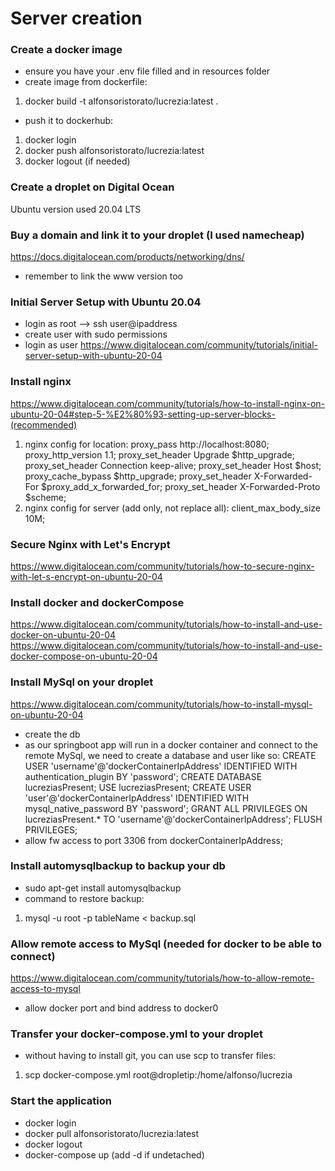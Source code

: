 # Server creation

### Create a docker image

- ensure you have your .env file filled and in resources folder
- create image from dockerfile:

1. docker build -t alfonsoristorato/lucrezia:latest .

- push it to dockerhub:

1. docker login
2. docker push alfonsoristorato/lucrezia:latest
3. docker logout (if needed)

### Create a droplet on Digital Ocean

Ubuntu version used 20.04 LTS

### Buy a domain and link it to your droplet (I used namecheap)

https://docs.digitalocean.com/products/networking/dns/

- remember to link the www version too

### Initial Server Setup with Ubuntu 20.04

- login as root --> ssh user@ipaddress
- create user with sudo permissions
- login as user
  https://www.digitalocean.com/community/tutorials/initial-server-setup-with-ubuntu-20-04

### Install nginx

https://www.digitalocean.com/community/tutorials/how-to-install-nginx-on-ubuntu-20-04#step-5-%E2%80%93-setting-up-server-blocks-(recommended)

1. nginx config for location:
   proxy_pass http://localhost:8080;
   proxy_http_version 1.1;
   proxy_set_header Upgrade $http_upgrade;
   proxy_set_header Connection keep-alive;
   proxy_set_header Host $host;
   proxy_cache_bypass $http_upgrade;
   proxy_set_header X-Forwarded-For $proxy_add_x_forwarded_for;
   proxy_set_header X-Forwarded-Proto $scheme;
2. nginx config for server (add only, not replace all):
   client_max_body_size 10M;

### Secure Nginx with Let's Encrypt

https://www.digitalocean.com/community/tutorials/how-to-secure-nginx-with-let-s-encrypt-on-ubuntu-20-04

### Install docker and dockerCompose

https://www.digitalocean.com/community/tutorials/how-to-install-and-use-docker-on-ubuntu-20-04
https://www.digitalocean.com/community/tutorials/how-to-install-and-use-docker-compose-on-ubuntu-20-04

### Install MySql on your droplet

https://www.digitalocean.com/community/tutorials/how-to-install-mysql-on-ubuntu-20-04

- create the db
- as our springboot app will run in a docker container and connect to the remote MySql, we need to create a database and user like so:
  CREATE USER 'username'@'dockerContainerIpAddress' IDENTIFIED WITH authentication_plugin BY 'password';
  CREATE DATABASE lucreziasPresent;
  USE lucreziasPresent;
  CREATE USER 'user'@'dockerContainerIpAddress' IDENTIFIED WITH mysql_native_password BY 'password';
  GRANT ALL PRIVILEGES ON lucreziasPresent.\* TO 'username'@'dockerContainerIpAddress';
  FLUSH PRIVILEGES;
- allow fw access to port 3306 from dockerContainerIpAddress;

### Install automysqlbackup to backup your db

- sudo apt-get install automysqlbackup
- command to restore backup:

1.  mysql -u root -p tableName < backup.sql

### Allow remote access to MySql (needed for docker to be able to connect)

https://www.digitalocean.com/community/tutorials/how-to-allow-remote-access-to-mysql

- allow docker port and bind address to docker0

### Transfer your docker-compose.yml to your droplet

- without having to install git, you can use scp to transfer files:

1. scp docker-compose.yml root@dropletip:/home/alfonso/lucrezia

### Start the application

- docker login
- docker pull alfonsoristorato/lucrezia:latest
- docker logout
- docker-compose up (add -d if undetached)
